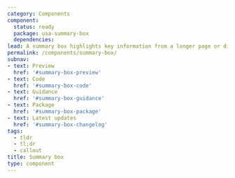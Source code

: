 ```yaml
---
category: Components
component:
  status: ready
  package: usa-summary-box
  dependencies:
lead: A summary box highlights key information from a longer page or displays next steps.
permalink: /components/summary-box/
subnav:
- text: Preview
  href: '#summary-box-preview'
- text: Code
  href: '#summary-box-code'
- text: Guidance
  href: '#summary-box-guidance'
- text: Package
  href: '#summary-box-package'
- text: Latest updates
  href: '#summary-box-changelog'
tags:
  - tldr
  - tl;dr
  - callout
title: Summary box
type: component
---
```

